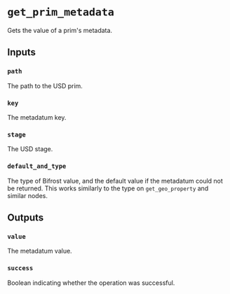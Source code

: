 # `get_prim_metadata`

Gets the value of a prim's metadata.

## Inputs

### `path`
The path to the USD prim. 

### `key`
The metadatum key. 

### `stage`
The USD stage. 

### `default_and_type`
The type of Bifrost value, and the default value if the metadatum could not be returned. This works similarly to the type on `get_geo_property` and similar nodes.

## Outputs

### `value`
The metadatum value. 

### `success`
Boolean indicating whether the operation was successful.

